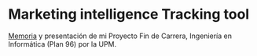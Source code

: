 # Marketing intelligence Tracking tool
[Memoria](http://oa.upm.es/52396/) y presentación de mi Proyecto Fin de Carrera, Ingeniería en Informática (Plan 96) por la UPM.
